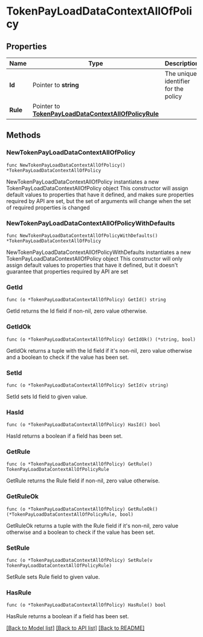 # TokenPayLoadDataContextAllOfPolicy

## Properties

Name | Type | Description | Notes
------------ | ------------- | ------------- | -------------
**Id** | Pointer to **string** | The unique identifier for the policy | [optional] 
**Rule** | Pointer to [**TokenPayLoadDataContextAllOfPolicyRule**](TokenPayLoadDataContextAllOfPolicyRule.md) |  | [optional] 

## Methods

### NewTokenPayLoadDataContextAllOfPolicy

`func NewTokenPayLoadDataContextAllOfPolicy() *TokenPayLoadDataContextAllOfPolicy`

NewTokenPayLoadDataContextAllOfPolicy instantiates a new TokenPayLoadDataContextAllOfPolicy object
This constructor will assign default values to properties that have it defined,
and makes sure properties required by API are set, but the set of arguments
will change when the set of required properties is changed

### NewTokenPayLoadDataContextAllOfPolicyWithDefaults

`func NewTokenPayLoadDataContextAllOfPolicyWithDefaults() *TokenPayLoadDataContextAllOfPolicy`

NewTokenPayLoadDataContextAllOfPolicyWithDefaults instantiates a new TokenPayLoadDataContextAllOfPolicy object
This constructor will only assign default values to properties that have it defined,
but it doesn't guarantee that properties required by API are set

### GetId

`func (o *TokenPayLoadDataContextAllOfPolicy) GetId() string`

GetId returns the Id field if non-nil, zero value otherwise.

### GetIdOk

`func (o *TokenPayLoadDataContextAllOfPolicy) GetIdOk() (*string, bool)`

GetIdOk returns a tuple with the Id field if it's non-nil, zero value otherwise
and a boolean to check if the value has been set.

### SetId

`func (o *TokenPayLoadDataContextAllOfPolicy) SetId(v string)`

SetId sets Id field to given value.

### HasId

`func (o *TokenPayLoadDataContextAllOfPolicy) HasId() bool`

HasId returns a boolean if a field has been set.

### GetRule

`func (o *TokenPayLoadDataContextAllOfPolicy) GetRule() TokenPayLoadDataContextAllOfPolicyRule`

GetRule returns the Rule field if non-nil, zero value otherwise.

### GetRuleOk

`func (o *TokenPayLoadDataContextAllOfPolicy) GetRuleOk() (*TokenPayLoadDataContextAllOfPolicyRule, bool)`

GetRuleOk returns a tuple with the Rule field if it's non-nil, zero value otherwise
and a boolean to check if the value has been set.

### SetRule

`func (o *TokenPayLoadDataContextAllOfPolicy) SetRule(v TokenPayLoadDataContextAllOfPolicyRule)`

SetRule sets Rule field to given value.

### HasRule

`func (o *TokenPayLoadDataContextAllOfPolicy) HasRule() bool`

HasRule returns a boolean if a field has been set.


[[Back to Model list]](../README.md#documentation-for-models) [[Back to API list]](../README.md#documentation-for-api-endpoints) [[Back to README]](../README.md)


